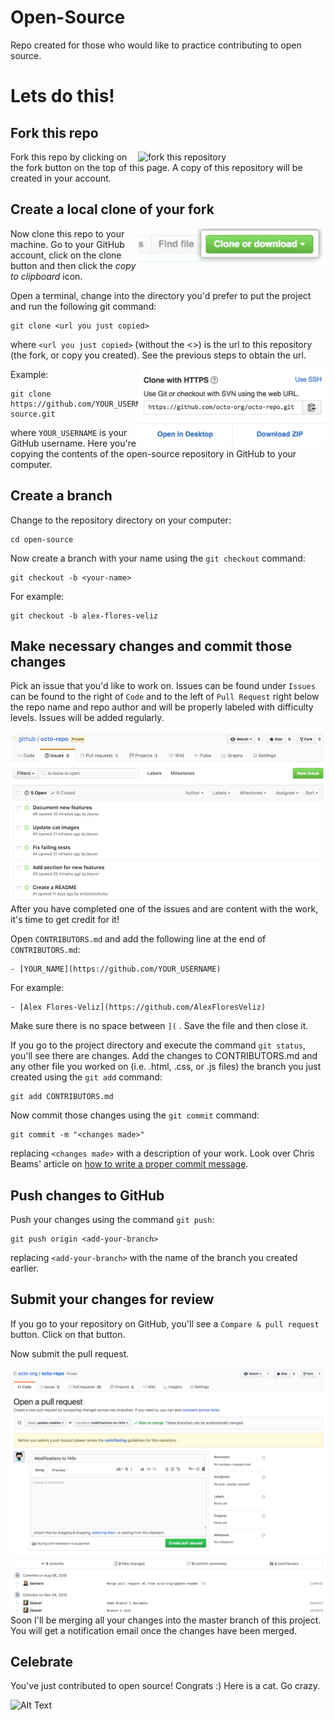 # Open-Source

Repo created for those who would like to practice contributing to open source.

# Lets do this!

## Fork this repo

<img align="right" width="300" src="form.jpg" alt="fork this repository" />

Fork this repo by clicking on the fork button on the top of this page.
A copy of this repository will be created in your account.

## Create a local clone of your fork

<img align="right" width="300" src="clone.png" alt="clone this repository" />

Now clone this repo to your machine. Go to your GitHub account, click on the clone button and then click the *copy to clipboard* icon.

Open a terminal, change into the directory you'd prefer to put the project and run the following git command:

```
git clone <url you just copied>
```
where `<url you just copied>` (without the <>) is the url to this repository (the fork, or copy you created). See the previous steps to obtain the url.

<img align="right" width="300" src="clone-url.png" alt="copy URL to clipboard" />

Example:
```
git clone https://github.com/YOUR_USERNAME/open-source.git
```
where `YOUR_USERNAME` is your GitHub username. Here you're copying the contents of the open-source repository in GitHub to your computer.

## Create a branch

Change to the repository directory on your computer:

```
cd open-source
```
Now create a branch with your name using the `git checkout` command:
```
git checkout -b <your-name>
```

For example:
```
git checkout -b alex-flores-veliz
```

## Make necessary changes and commit those changes

Pick an issue that you'd like to work on. Issues can be found under `Issues` can be found to the right of `Code` and to the left of `Pull Request` right below the repo name and repo author and will be properly labeled with difficulty levels. Issues will be added regularly. 

<img style="float: right;" src="issues.png" alt="submit pull request" />

After you have completed one of the issues and are content with the work, it's time to get credit for it!

Open `CONTRIBUTORS.md` and add the following line at the end of `CONTRIBUTORS.md`:

```
- [YOUR_NAME](https://github.com/YOUR_USERNAME)
```

For example:

```
- [Alex Flores-Veliz](https://github.com/AlexFloresVeliz)
```

Make sure there is no space between `](` . Save the file and then close it.

If you go to the project directory and execute the command `git status`, you'll see there are changes. Add the changes to CONTRIBUTORS.md and any other file you worked on (i.e. .html, .css, or .js files) the branch you just created using the `git add` command:

```
git add CONTRIBUTORS.md
```

Now commit those changes using the `git commit` command:
```
git commit -m "<changes made>"
```
replacing `<changes made>` with a description of your work. Look over Chris Beams' article on [how to write a proper commit message](https://chris.beams.io/posts/git-commit/).

## Push changes to GitHub

Push your changes using the command `git push`:
```
git push origin <add-your-branch>
```
replacing `<add-your-branch>` with the name of the branch you created earlier.

## Submit your changes for review

If you go to your repository on GitHub, you'll see a  `Compare & pull request` button.  Click on that button.

Now submit the pull request.

<img style="float: right;" src="pull-request.png" alt="submit pull request" />

Soon I'll be merging all your changes into the master branch of this project. You will get a notification email once the changes have been merged.

## Celebrate

You've just contributed to open source! Congrats :) Here is a cat. Go crazy.

![Alt Text](https://media.giphy.com/media/3o7WTOo4J9CBvHzpzG/giphy.gif)
